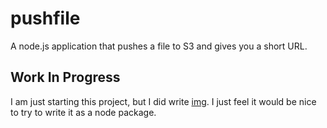 pushfile
=======

A node.js application that pushes a file to S3 and gives you a short URL.

## Work In Progress

I am just starting this project, but I did write [img](https://github.com/joshfinnie/img). I just feel it would be nice to try to write it as a node package.
